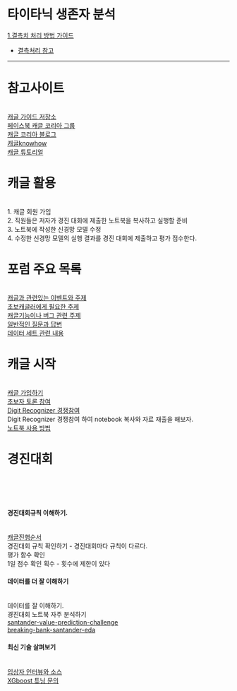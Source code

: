 # 타이타닉 생존자 분석

[1.결측치 처리 방법 가이드](https://github.com/ycoplusone/w2ji_qda/blob/main/kaggle/guide/t0001.py)
* [ 결측처리 참고 ](https://velog.io/@drudger/%EA%B2%B0%EC%B8%A1%EC%B9%98%EC%B2%98%EB%A6%AC)






***


<h1>참고사이트</h1></br>
<a href='https://github.com/dybooksIT/kaggle-guide'>캐글 가이드 저장소</a></br>
<a href='https://www.facebook.com/groups/KaggleKoreaOpenGroup'>페이스북 캐글 코리아 그룹</a></br>
<a href='https://kaggle-kr.tistory.com/'>캐글 코리아 블로그</a></br>
<a href='https://github.com/zzsza/Kaggle-knowhow'>캐글knowhow</a></br>
<a href='https://github.com/seriousran/kaggle-for-korean'>캐글 튜토리얼</a></br>

<h1>캐글 활용</h1></br>
1. 캐글 회원 가입</br>
2. 직원들은 저자가 경진 대회에 제출한 노트북을 복사하고 실행할 준비</br>
3. 노트북에 작성한 신경망 모델 수정</br>
4. 수정한 신경망 모델의 실행 결과를 경진 대회에 제출하고 평가 접수한다.</br>

<h1>포럼 주요 목록</h1></br>
<a href='https://www.kaggle.com/discussions/general'>캐글과 관련있는 이벤트와 주제</a></br>
<a href='https://www.kaggle.com/discussions/getting-started'>초보캐글러에게 필요한 주제</a></br>
<a href='https://www.kaggle.com/discussions/product-feedback'>캐글기능이나 버그 관련 주제</a></br>
<a href='https://www.kaggle.com/discussions/questions-and-answers'>일반적인 질문과 답변</a></br>
<a href='https://www.kaggle.com/datasets'>데이터 세트 관련 내용</a></br>

<h1>캐글 시작</h1><br>
<a href='https://www.kaggle.com/'>캐글 가입하기</a></br>
<a href='https://www.kaggle.com/discussions/getting-started?sort=votes'>초보자 토론 참여</a></br>
<a href='https://www.kaggle.com/c/digit-recognizer'>Digit Recognizer 경쟁참여</a></br>
Digit Recognizer 경쟁참여 하여 notebook 복사와 자료 재출을 해보자.</br>
<a href='https://www.kaggle.com/code/grroverpr/gradient-boosting-simplified'>노트북 사용 방법</a></br>

<h1>경진대회<h1><br>
<h4>경진대회규칙 이해하기.</h4><br>
<a href='https://www.kaggle.com/progression'>캐글진행순서</a></br>
경진대회 규칙 확인하기 - 경진대회마다 규칙이 다르다.</br>
평가 함수 확인</br>
1일 점수 확인 획수 - 횟수에 제한이 있다</br>

<h4>데이터를 더 잘 이해하기</h4><br>
데이터를 잘 이해하기.<br>
경진대회 노트북 자주 분석하기<br>
<a href='https://www.kaggle.com/c/santander-value-prediction-challenge'>santander-value-prediction-challenge</a></br>
<a href='https://www.kaggle.com/code/headsortails/breaking-bank-santander-eda'>breaking-bank-santander-eda</a></br>

<h4>최신 기술 살펴보기</h4><br>
<a href='https://github.com/the-black-knight-01/Data-Science-Competitions'>입상자 인터뷰와 소스</a></br>
<a href='https://www.kaggle.com/discussions/general/17120'>XGboost 튜닝 문의</a></br>



